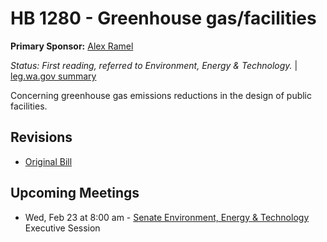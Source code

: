 # HB 1280 - Greenhouse gas/facilities
**Primary Sponsor:** [Alex Ramel](/person/leg/alex.ramel.md)

*Status: First reading, referred to Environment, Energy & Technology.* | [leg.wa.gov summary](https://app.leg.wa.gov/billsummary?BillNumber=1280&Year=2021)

Concerning greenhouse gas emissions reductions in the design of public facilities.

## Revisions
* [Original Bill](1/)

## Upcoming Meetings
* Wed, Feb 23 at 8:00 am - [Senate Environment, Energy & Technology](/senate/2021-22/ENET/) Executive Session